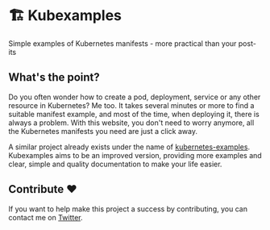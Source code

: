 # 🏗 Kubexamples
Simple examples of Kubernetes manifests - more practical than your post-its

## What's the point?

Do you often wonder how to create a pod, deployment, service or any other resource in Kubernetes? Me too. It takes several minutes or more to find a suitable manifest example, and most of the time, when deploying it, there is always a problem. With this website, you don't need to worry anymore, all the Kubernetes manifests you need are just a click away.

A similar project already exists under the name of [kubernetes-examples](https://github.com/ContainerSolutions/kubernetes-examples). Kubexamples aims to be an improved version, providing more examples and clear, simple and quality documentation to make your life easier.

## Contribute ❤️

If you want to help make this project a success by contributing, you can contact me on [Twitter](https://twitter.com/leoovct).
